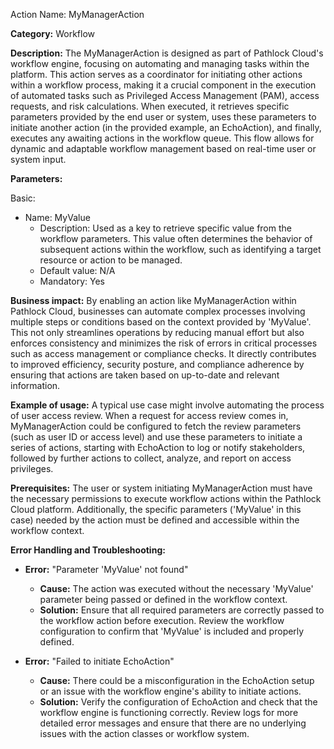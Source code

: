 Action Name: MyManagerAction

**Category:** Workflow

**Description:** The MyManagerAction is designed as part of Pathlock Cloud's workflow engine, focusing on automating and managing tasks within the platform. This action serves as a coordinator for initiating other actions within a workflow process, making it a crucial component in the execution of automated tasks such as Privileged Access Management (PAM), access requests, and risk calculations. When executed, it retrieves specific parameters provided by the end user or system, uses these parameters to initiate another action (in the provided example, an EchoAction), and finally, executes any awaiting actions in the workflow queue. This flow allows for dynamic and adaptable workflow management based on real-time user or system input.

**Parameters:**

Basic:
- Name: MyValue
  - Description: Used as a key to retrieve specific value from the workflow parameters. This value often determines the behavior of subsequent actions within the workflow, such as identifying a target resource or action to be managed.
  - Default value: N/A
  - Mandatory: Yes

**Business impact:** By enabling an action like MyManagerAction within Pathlock Cloud, businesses can automate complex processes involving multiple steps or conditions based on the context provided by 'MyValue'. This not only streamlines operations by reducing manual effort but also enforces consistency and minimizes the risk of errors in critical processes such as access management or compliance checks. It directly contributes to improved efficiency, security posture, and compliance adherence by ensuring that actions are taken based on up-to-date and relevant information.

**Example of usage:** A typical use case might involve automating the process of user access review. When a request for access review comes in, MyManagerAction could be configured to fetch the review parameters (such as user ID or access level) and use these parameters to initiate a series of actions, starting with EchoAction to log or notify stakeholders, followed by further actions to collect, analyze, and report on access privileges.

**Prerequisites:** The user or system initiating MyManagerAction must have the necessary permissions to execute workflow actions within the Pathlock Cloud platform. Additionally, the specific parameters ('MyValue' in this case) needed by the action must be defined and accessible within the workflow context.

**Error Handling and Troubleshooting:**

- **Error:** "Parameter 'MyValue' not found"
  - **Cause:** The action was executed without the necessary 'MyValue' parameter being passed or defined in the workflow context.
  - **Solution:** Ensure that all required parameters are correctly passed to the workflow action before execution. Review the workflow configuration to confirm that 'MyValue' is included and properly defined.

- **Error:** "Failed to initiate EchoAction"
  - **Cause:** There could be a misconfiguration in the EchoAction setup or an issue with the workflow engine's ability to initiate actions.
  - **Solution:** Verify the configuration of EchoAction and check that the workflow engine is functioning correctly. Review logs for more detailed error messages and ensure that there are no underlying issues with the action classes or workflow system.